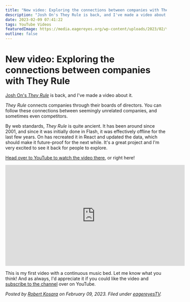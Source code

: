 ```yaml
---
title: "New video: Exploring the connections between companies with They Rule"
description: "Josh On's They Rule is back, and I've made a video about it."
date: 2023-02-09 07:41:22
tags: YouTube Videos
featuredImage: https://media.eagereyes.org/wp-content/uploads/2023/02/they-rule-thumb-4x3-1.jpeg
outline: false
---
```


# New video: Exploring the connections between companies with They Rule

<a href="https://theyrule.net">Josh On's <em>They Rule</em></a> is back, and I've made a video about it.

<em>They Rule</em> connects companies through their boards of directors. You can follow these connections between seemingly unrelated companies, and sometimes even competitors.

By web standards, <em>They Rule</em> is quite ancient. It has been around since 2001, and since it was initially done in Flash, it was effectively offline for the last few years. On has recreated it in React and updated the data, which should make it future-proof for the next while. It's a great project and I'm very excited to see it back for people to explore.

<a href="https://youtu.be/wZUgbgdx6Sc">Head over to YouTube to watch the video there</a>, or right here!

<iframe width="560" height="315" src="https://www.youtube.com/embed/wZUgbgdx6Sc?si=g0PUacZVKQm8ez3m" title="YouTube video player" frameborder="0" allow="accelerometer; autoplay; clipboard-write; encrypted-media; gyroscope; picture-in-picture; web-share" allowfullscreen></iframe>
<p></p>

This is my first video with a continuous music bed. Let me know what you think! And as always, I'd appreciate it if you could like the video and <a href="https://www.youtube.com/@eagereyes">subscribe to the channel</a> over on YouTube.


_Posted by <a href="/about">Robert Kosara</a> on February 09, 2023. Filed under [eagereyesTV](/tag/eagereyestv)._


